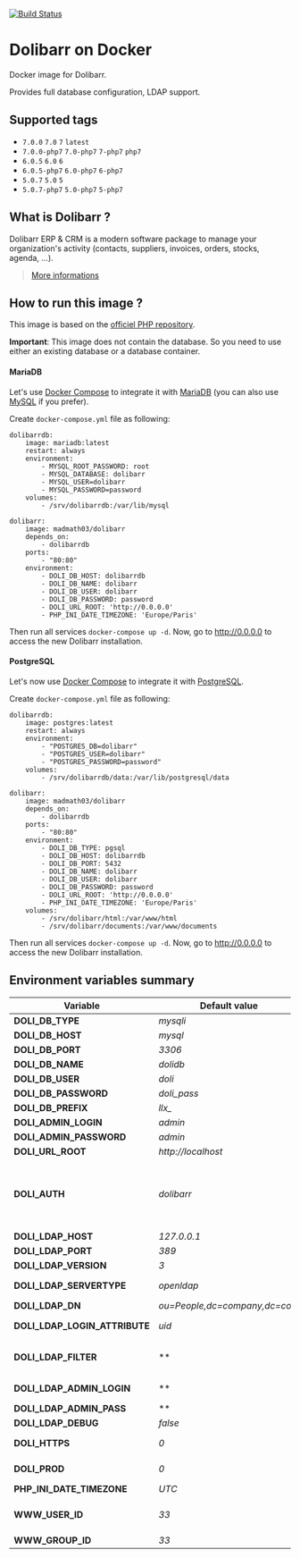 [![Build Status](https://travis-ci.org/madmath03/docker-dolibarr.svg)](https://travis-ci.org/madmath03/docker-dolibarr)

# Dolibarr on Docker

Docker image for Dolibarr.

Provides full database configuration, LDAP support.

## Supported tags

* `7.0.0` `7.0` `7` `latest`
* `7.0.0-php7` `7.0-php7` `7-php7` `php7`
* `6.0.5` `6.0` `6`
* `6.0.5-php7` `6.0-php7` `6-php7`
* `5.0.7` `5.0` `5`
* `5.0.7-php7` `5.0-php7` `5-php7`

## What is Dolibarr ?

Dolibarr ERP & CRM is a modern software package to manage your organization's activity (contacts, suppliers, invoices, orders, stocks, agenda, ...).

> [More informations](https://github.com/dolibarr/dolibarr)

## How to run this image ?

This image is based on the [officiel PHP repository](https://registry.hub.docker.com/_/php/).

**Important**: This image does not contain the database. So you need to use either an existing database or a database container.

#### MariaDB

Let's use [Docker Compose](https://docs.docker.com/compose/) to integrate it with [MariaDB](https://hub.docker.com/_/mariadb/) (you can also use [MySQL](https://hub.docker.com/_/mysql/) if you prefer).

Create `docker-compose.yml` file as following:

```
dolibarrdb:
    image: mariadb:latest
    restart: always
    environment:
        - MYSQL_ROOT_PASSWORD: root
        - MYSQL_DATABASE: dolibarr
        - MYSQL_USER=dolibarr
        - MYSQL_PASSWORD=password
    volumes:
        - /srv/dolibarrdb:/var/lib/mysql

dolibarr:
    image: madmath03/dolibarr
    depends_on:
        - dolibarrdb
    ports:
        - "80:80"
    environment:
        - DOLI_DB_HOST: dolibarrdb
        - DOLI_DB_NAME: dolibarr
        - DOLI_DB_USER: dolibarr
        - DOLI_DB_PASSWORD: password
        - DOLI_URL_ROOT: 'http://0.0.0.0'
        - PHP_INI_DATE_TIMEZONE: 'Europe/Paris'
```

Then run all services `docker-compose up -d`. Now, go to http://0.0.0.0 to access the new Dolibarr installation.

#### PostgreSQL

Let's now use [Docker Compose](https://docs.docker.com/compose/) to integrate it with [PostgreSQL](https://hub.docker.com/_/postgres/).

Create `docker-compose.yml` file as following:

```
dolibarrdb:
    image: postgres:latest
    restart: always
    environment:
        - "POSTGRES_DB=dolibarr"
        - "POSTGRES_USER=dolibarr"
        - "POSTGRES_PASSWORD=password"
    volumes:
        - /srv/dolibarrdb/data:/var/lib/postgresql/data

dolibarr:
    image: madmath03/dolibarr
    depends_on:
        - dolibarrdb
    ports:
        - "80:80"
    environment:
        - DOLI_DB_TYPE: pgsql
        - DOLI_DB_HOST: dolibarrdb
        - DOLI_DB_PORT: 5432
        - DOLI_DB_NAME: dolibarr
        - DOLI_DB_USER: dolibarr
        - DOLI_DB_PASSWORD: password
        - DOLI_URL_ROOT: 'http://0.0.0.0'
        - PHP_INI_DATE_TIMEZONE: 'Europe/Paris'
    volumes:
        - /srv/dolibarr/html:/var/www/html
        - /srv/dolibarr/documents:/var/www/documents
```

Then run all services `docker-compose up -d`. Now, go to http://0.0.0.0 to access the new Dolibarr installation.

## Environment variables summary

| Variable                      | Default value                 | Description |
| ----------------------------- | ------------------            | ----------- |
| **DOLI_DB_TYPE**              | *mysqli*                      | Database type. Possible values: mysqli, pgsql
| **DOLI_DB_HOST**              | *mysql*                       | Host name of the database server
| **DOLI_DB_PORT**              | *3306*                        | Port number of the database server
| **DOLI_DB_NAME**              | *dolidb*                      | Database name
| **DOLI_DB_USER**              | *doli*                        | Database user
| **DOLI_DB_PASSWORD**          | *doli_pass*                   | Database user's password
| **DOLI_DB_PREFIX**            | *llx_*                        | Database tables prefix
| **DOLI_ADMIN_LOGIN**          | *admin*                       | Admin's login create on the first boot
| **DOLI_ADMIN_PASSWORD**       | *admin*                       | Admin'password
| **DOLI_URL_ROOT**             | *http://localhost*            | Url root of the Dolibarr installation
| **DOLI_AUTH**                 | *dolibarr*                    | Login mode. Possible values: Any values found in files in htdocs/core/login directory after the "function_" string and before the ".php" string. You can also separate several values using a ",". In this case, Dolibarr will check login/pass for each value in order defined into value. However, note that this can't work with all values.
| **DOLI_LDAP_HOST**            | *127.0.0.1*                   | Host of the LDAP server
| **DOLI_LDAP_PORT**            | *389*                         | Port number of the LDAP server
| **DOLI_LDAP_VERSION**         | *3*                           | LDAP version
| **DOLI_LDAP_SERVERTYPE**      | *openldap*                    | LDAP server type. Possible values: openldap, activedirectory or egroupware
| **DOLI_LDAP_DN**              | *ou=People,dc=company,dc=com* | Base DN
| **DOLI_LDAP_LOGIN_ATTRIBUTE** | *uid*                         | LDAP login field. Possible values: uid or samaccountname for active directory
| **DOLI_LDAP_FILTER**          | **                            | If defined, two previous parameters are not used to find a user into LDAP. Ex: (uid=%1%) or &(uid=%1%)(isMemberOf=cn=Sales,ou=Groups,dc=company,dc=com).
| **DOLI_LDAP_ADMIN_LOGIN**     | **                            | Required only if anonymous bind disabled. Ex: cn=admin,dc=company,dc=com
| **DOLI_LDAP_ADMIN_PASS**      | **                            | Required only if anonymous bind disabled. Ex: secret
| **DOLI_LDAP_DEBUG**           | *false*                       | LDAP Debug
| **DOLI_HTTPS**                | *0*                           | Force the HTTPS mode. Can be used if Dolibarr is served through a secured reversed proxy. Possible values: 0 or 1
| **DOLI_PROD**                 | *0*                           | Production usage. When this parameter is defined, all errors messages are not reported. Possible values: 0 or 1
| **PHP_INI_DATE_TIMEZONE**     | *UTC*                         | Default timezone on PHP
| **WWW_USER_ID**               | *33*                          | ID of user www-data. ID will not changed if leave empty. During a development, it is very practical to put the same ID as the host user.
| **WWW_GROUP_ID**              | *33*                          | ID of group www-data. ID will not changed if leave empty.
